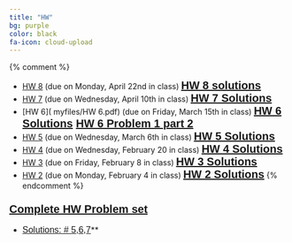 ```yaml
---
title: "HW"
bg: purple
color: black
fa-icon: cloud-upload
---
```


{% comment %}
- [HW 8]( myfiles/HW8.pdf) (due on Monday, April 22nd in class) **<span style="color:red;font-family:'Titillium Web', sans-serif; font-size:20px;font-weight:Regular;"> [HW 8 solutions]( myfiles/HW8_solu22.pdf)</span>**
- [HW 7]( myfiles/HW7_new.pdf) (due on Wednesday, April 10th in class) **<span style="color:red;font-family:'Titillium Web', sans-serif; font-size:20px;font-weight:Regular;"> [HW 7 Solutions]( myfiles/HW7_solu22.pdf)</span>**
- [HW 6]( myfiles/HW 6.pdf) (due on Friday, March 15th in class) **<span style="color:red;font-family:'Titillium Web', sans-serif; font-size:20px;font-weight:Regular;"> [HW 6 Solutions]( myfiles/HW6_solu22.pdf) [HW 6 Problem 1 part 2]( myfiles/HW6_prob1_part222.pdf)</span>**
- [HW 5]( myfiles/HW5.pdf) (due on Wednesday, March 6th in class) **<span style="color:red;font-family:'Titillium Web', sans-serif; font-size:20px;font-weight:Regular;"> [HW 5 Solutions]( myfiles/HW5_solu22.pdf)</span>**
- [HW 4]( myfiles/HW4.pdf) (due on Wednesday, February 20 in class) **<span style="color:red;font-family:'Titillium Web', sans-serif; font-size:20px;font-weight:Regular;"> [HW 4 Solutions]( myfiles/HW4_solu22.pdf)</span>**
- [HW 3]( myfiles/HW3.pdf) (due on Friday, February 8 in class) **<span style="color:red;font-family:'Titillium Web', sans-serif; font-size:20px;font-weight:Regular;"> [HW 3 Solutions]( myfiles/MAT362HW3_solutions22.pdf)</span>**
- [HW 2]( myfiles/HW2.pdf) (due on Monday, February 4 in class) **<span style="color:red;font-family:'Titillium Web', sans-serif; font-size:20px;font-weight:Regular;"> [HW 2 Solutions]( myfiles/HW2_solutions22.pdf)</span>**
{% endcomment %}



### **<span style="color:Blue;font-family:'Titillium Web', sans-serif; font-size:20px;font-weight:Regular;"> [Complete HW Problem set]( myfiles/HW_all.pdf)</span>**

 - <span style="color:Blue;font-family:'Titillium Web', sans-serif; font-size:16px;font-weight:Regular;"> [Solutions: # 5,6,7]( myfiles//HW_solu/HW2_567.pdf)</span>**


